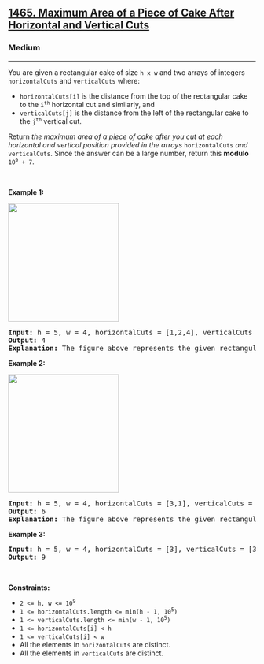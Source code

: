 <h2><a href="https://leetcode.com/problems/maximum-area-of-a-piece-of-cake-after-horizontal-and-vertical-cuts/">1465. Maximum Area of a Piece of Cake After Horizontal and Vertical Cuts</a></h2><h3>Medium</h3><hr><div style="user-select: auto;"><p style="user-select: auto;">You are given a rectangular cake of size <code style="user-select: auto;">h x w</code> and two arrays of integers <code style="user-select: auto;">horizontalCuts</code> and <code style="user-select: auto;">verticalCuts</code> where:</p>

<ul style="user-select: auto;">
	<li style="user-select: auto;"><code style="user-select: auto;">horizontalCuts[i]</code> is the distance from the top of the rectangular cake to the <code style="user-select: auto;">i<sup style="user-select: auto;">th</sup></code> horizontal cut and similarly, and</li>
	<li style="user-select: auto;"><code style="user-select: auto;">verticalCuts[j]</code> is the distance from the left of the rectangular cake to the <code style="user-select: auto;">j<sup style="user-select: auto;">th</sup></code> vertical cut.</li>
</ul>

<p style="user-select: auto;">Return <em style="user-select: auto;">the maximum area of a piece of cake after you cut at each horizontal and vertical position provided in the arrays</em> <code style="user-select: auto;">horizontalCuts</code> <em style="user-select: auto;">and</em> <code style="user-select: auto;">verticalCuts</code>. Since the answer can be a large number, return this <strong style="user-select: auto;">modulo</strong> <code style="user-select: auto;">10<sup style="user-select: auto;">9</sup> + 7</code>.</p>

<p style="user-select: auto;">&nbsp;</p>
<p style="user-select: auto;"><strong style="user-select: auto;">Example 1:</strong></p>
<img alt="" src="https://assets.leetcode.com/uploads/2020/05/14/leetcode_max_area_2.png" style="width: 225px; height: 240px; user-select: auto;">
<pre style="position: relative; user-select: auto;"><strong style="user-select: auto;">Input:</strong> h = 5, w = 4, horizontalCuts = [1,2,4], verticalCuts = [1,3]
<strong style="user-select: auto;">Output:</strong> 4 
<strong style="user-select: auto;">Explanation:</strong> The figure above represents the given rectangular cake. Red lines are the horizontal and vertical cuts. After you cut the cake, the green piece of cake has the maximum area.
<div class="open_grepper_editor" title="Edit &amp; Save To Grepper" style="user-select: auto;"></div></pre>

<p style="user-select: auto;"><strong style="user-select: auto;">Example 2:</strong></p>
<img alt="" src="https://assets.leetcode.com/uploads/2020/05/14/leetcode_max_area_3.png" style="width: 225px; height: 240px; user-select: auto;">
<pre style="position: relative; user-select: auto;"><strong style="user-select: auto;">Input:</strong> h = 5, w = 4, horizontalCuts = [3,1], verticalCuts = [1]
<strong style="user-select: auto;">Output:</strong> 6
<strong style="user-select: auto;">Explanation:</strong> The figure above represents the given rectangular cake. Red lines are the horizontal and vertical cuts. After you cut the cake, the green and yellow pieces of cake have the maximum area.
<div class="open_grepper_editor" title="Edit &amp; Save To Grepper" style="user-select: auto;"></div></pre>

<p style="user-select: auto;"><strong style="user-select: auto;">Example 3:</strong></p>

<pre style="position: relative; user-select: auto;"><strong style="user-select: auto;">Input:</strong> h = 5, w = 4, horizontalCuts = [3], verticalCuts = [3]
<strong style="user-select: auto;">Output:</strong> 9
<div class="open_grepper_editor" title="Edit &amp; Save To Grepper" style="user-select: auto;"></div></pre>

<p style="user-select: auto;">&nbsp;</p>
<p style="user-select: auto;"><strong style="user-select: auto;">Constraints:</strong></p>

<ul style="user-select: auto;">
	<li style="user-select: auto;"><code style="user-select: auto;">2 &lt;= h, w &lt;= 10<sup style="user-select: auto;">9</sup></code></li>
	<li style="user-select: auto;"><code style="user-select: auto;">1 &lt;= horizontalCuts.length &lt;= min(h - 1, 10<sup style="user-select: auto;">5</sup>)</code></li>
	<li style="user-select: auto;"><code style="user-select: auto;">1 &lt;= verticalCuts.length &lt;= min(w - 1, 10<sup style="user-select: auto;">5</sup>)</code></li>
	<li style="user-select: auto;"><code style="user-select: auto;">1 &lt;= horizontalCuts[i] &lt; h</code></li>
	<li style="user-select: auto;"><code style="user-select: auto;">1 &lt;= verticalCuts[i] &lt; w</code></li>
	<li style="user-select: auto;">All the elements in <code style="user-select: auto;">horizontalCuts</code> are distinct.</li>
	<li style="user-select: auto;">All the elements in <code style="user-select: auto;">verticalCuts</code> are distinct.</li>
</ul>
</div>